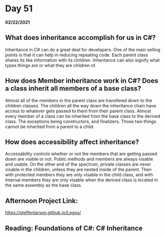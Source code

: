 # Day 51
__02/22/2021__

## What does inheritance accomplish for us in C#?

Inheritance in C# can do a great deal for developers. One of the main selling points is that it can help in reducing repeating code. Each parent class shares its like information with its children. Inheritance can also signify what types things are or what they are children of.


## How does Member inheritance work in C#? Does a class inherit all members of a base class?

Almost all of the members in the parent class are transfered down to the children classes. The children all the way down the inheritance chain have access to whatever gets passed to them from their parent class.
Almost every member of a class can be inherited from the base class to the derived class. The exceptions being constructors, and finalizers. Those two things cannot be inherited from a parent to a child. 


## How does accessibility affect inheritance?

Accessability controls whether or not the members that are getting passed down are visible or not. Public methods and members are always visable and usable. On the other end of the spectrum, private classes are never visable in the children, unless they are nested inside of the parent. Then with protected members they are only visable in the child class, and with Internal members they are only visable when the derived class is located in the same assembly as the base class.


## Afternoon Project Link:

https://steffenlarson.github.io/Legos/


## Reading: Foundations of C#: C# Inheritance